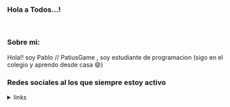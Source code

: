 ### Hola a Todos...!
<!--
PatiusGame/PatiusGame is a ✨ special ✨ repository because its README.md (this file) appears on your GitHub profile.
Here are some ideas to get you started:

- 🔭 I’m currently working on ...
- 🌱 I’m currently learning ...
- 👯 I’m looking to collaborate on ...
- 🤔 I’m looking for help with ...
- 💬 Ask me about ...
- 📫 How to reach me: ...
- 😄 Pronouns: ...
-->
<br> 

### Sobre mi:

Hola!! soy Pablo // PatiusGame , soy estudiante de programacion (sigo en el colegio y aprendo desde casa 😄)

### Redes sociales al los que siempre estoy activo


<details>
<summary>links</summary>
<br>

<div align="center"> 
<a href="https://discord.gg/hRXNykSkTP" tittle="unete a mi grupo de amigos" > 
  <img class="circle-discord" src="https://assets-global.website-files.com/6257adef93867e50d84d30e2/636e0a6a49cf127bf92de1e2_icon_clyde_blurple_RGB.png" alt=""> </a>
</div>



</details>